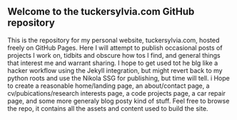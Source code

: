 ## Welcome to  the tuckersylvia.com GitHub repository
This is the repository for my personal website, tuckersylvia.com, hosted freely on GitHub Pages. Here I will attempt to publish occasional posts of projects I work on, tidbits and obscure how tos I find, and general things that interest me and warrant sharing. I hope to get used tot he blg like a hacker workflow using the Jekyll integration, but might revert back to my python roots and use the Nikola SSG for publishing, but time will tell. i Hope to create a reasonable home/landing page, an about/contact page, a cv/pubications/research interests page, a code projects page, a car repair page, and some more generaly blog posty kind of stuff. Feel free to browse the repo, it contains all the assets and content used to build the site. 
